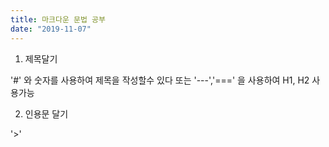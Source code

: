 ```yaml
---
title: 마크다운 문법 공부
date: "2019-11-07"
---
```


1. 제목달기

 '#' 와 숫자를 사용하여 제목을 작성할수 있다 또는  '---','===' 을 사용하여 H1, H2 사용가능


2. 인용문 달기

 '>'
